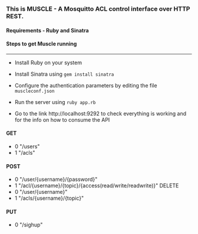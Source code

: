 ### This is MUSCLE - A Mosquitto ACL control interface over HTTP REST.


#### Requirements - Ruby and Sinatra

#### Steps to get Muscle running
---

* Install Ruby on your system
* Install Sinatra using `gem install sinatra`
* Configure the authentication parameters by editing the file `muscleconf.json`
* Run the server using `ruby app.rb`

* Go to the link http://localhost:9292 to check everything is working and for the info on how to consume the API
	
#### GET	
* 0	"/users"
* 1	"/acls"
#### POST	
* 0	"/user/{username}/{password}"
* 1	"/acl/{username}/{topic}/{access(read/write/readwrite)}"
DELETE	
* 0	"/user/{username}"
* 1	"/acls/{username}/{topic}"
#### PUT	
* 0	"/sighup"


